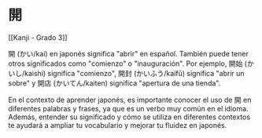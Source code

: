 # 開

[[Kanji - Grado 3]]

開 (かい/kai) en japonés significa "abrir" en español. También puede tener otros significados como "comienzo" o "inauguración". Por ejemplo, 開始 (かいし/kaishi) significa "comienzo", 開封 (かいふう/kaifū) significa "abrir un sobre" y 開店 (かいてん/kaiten) significa "apertura de una tienda".

En el contexto de aprender japonés, es importante conocer el uso de 開 en diferentes palabras y frases, ya que es un verbo muy común en el idioma. Además, entender su significado y cómo se utiliza en diferentes contextos te ayudará a ampliar tu vocabulario y mejorar tu fluidez en japonés.
